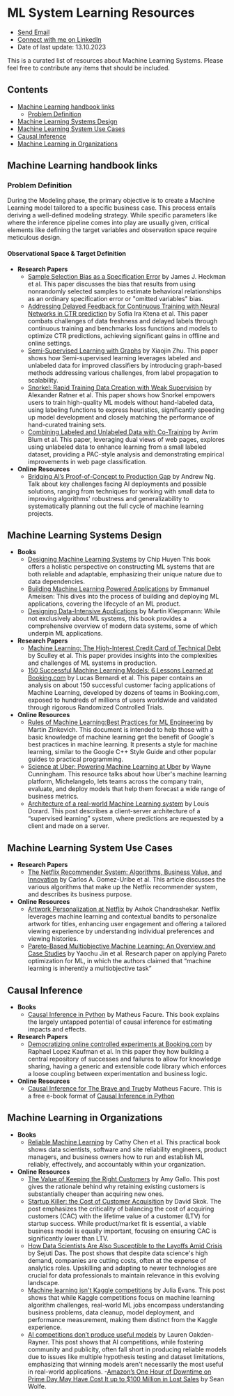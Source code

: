 ML System Learning Resources
==============================

- [Send Email](mailto:heber.trj.urt@gmail.com)
- [Connect with me on LinkedIn](https://www.linkedin.com/in/heber-trujillo/)
- Date of last update: 13.10.2023

This is a curated list of resources about Machine Learning Systems. Please feel free to contribute any items that should be included.

## Contents
- [Machine Learning handbook links](#Machine-Learning-handbook-links)
  - [Problem Definition](#Problem-Definition)
- [Machine Learning Systems Design](#Machine-Learning-Systems-Design)
- [Machine Learning System Use Cases](#Machine-Learning-System-Use-Cases)
- [Causal Inference](#Causal-Inference)
- [Machine Learning in Organizations](#Machine-Learning-in-Organizations)


## Machine Learning handbook links

### Problem Definition 

During the Modeling phase, the primary objective is to create a Machine Learning model tailored to a specific business case. This process entails deriving a well-defined modeling strategy. While specific parameters like where the inference pipeline comes into play are usually given, critical elements like defining the target variables and observation space require meticulous design.

#### Observational Space & Target Definition
- **Research Papers**
  - [Sample Selection Bias as a Specification Error](https://www.jstor.org/stable/1912352?origin=crossref&typeAccessWorkflow=login) by James J. Heckman et al. This paper discusses the bias that results from using nonrandomly selected samples to estimate behavioral relationships as an ordinary specification error or "omitted variables" bias.
  - [Addressing Delayed Feedback for Continuous Training with Neural Networks in CTR prediction](https://arxiv.org/abs/1907.06558) by Sofia Ira Ktena et al. This paper combats challenges of data freshness and delayed labels through continuous training and benchmarks loss functions and models to optimize CTR predictions, achieving significant gains in offline and online settings.
  - [Semi-Supervised Learning with Graphs](https://pages.cs.wisc.edu/~jerryzhu/pub/thesis.pdf) by Xiaojin Zhu. This paper shows how Semi-supervised learning leverages labeled and unlabeled data for improved classifiers by introducing graph-based methods addressing various challenges, from label propagation to scalability. 
  - [Snorkel: Rapid Training Data Creation with Weak Supervision](https://arxiv.org/abs/1711.10160) by Alexander Ratner et al. This paper shows how Snorkel empowers users to train high-quality ML models without hand-labeled data, using labeling functions to express heuristics, significantly speeding up model development and closely matching the performance of hand-curated training sets.
  - [Combining Labeled and Unlabeled Data with Co-Training](https://www.cs.cmu.edu/~avrim/Papers/cotrain.pdf) by Avrim Blum et al. This paper, leveraging dual views of web pages, explores using unlabeled data to enhance learning from a small labeled dataset, providing a PAC-style analysis and demonstrating empirical improvements in web page classification.
- **Online Resources**
  - [Bridging AI’s Proof-of-Concept to Production Gap](https://www.youtube.com/watch?v=tsPuVAMaADY) by Andrew Ng. Talk about key challenges facing AI deployments and possible solutions, ranging from techniques for working with small data to improving algorithms' robustness and generalizability to systematically planning out the full cycle of machine learning projects.

## Machine Learning Systems Design
- **Books**
  - [Designing Machine Learning Systems](https://learning.oreilly.com/library/view/designing-machine-learning/9781098107956/) by Chip Huyen This book offers a holistic perspective on constructing ML systems that are both reliable and adaptable, emphasizing their unique nature due to data dependencies.
  - [Building Machine Learning Powered Applications](https://learning.oreilly.com/library/view/building-machine-learning/9781492045106/) by Emmanuel Ameisen: This dives into the process of building and deploying ML applications, covering the lifecycle of an ML product.
  - [Designing Data-Intensive Applications](https://learning.oreilly.com/library/view/designing-data-intensive-applications/9781491903063/) by Martin Kleppmann: While not exclusively about ML systems, this book provides a comprehensive overview of modern data systems, some of which underpin ML applications.
- **Research Papers**
  - [Machine Learning: The High-Interest Credit Card of Technical Debt](https://research.google/pubs/pub43146/) by Sculley et al. This paper provides insights into the complexities and challenges of ML systems in production.
  - [150 Successful Machine Learning Models: 6 Lessons Learned at Booking.com](https://blog.kevinhu.me/2021/04/25/25-Paper-Reading-Booking.com-Experiences/bernardi2019.pdf) by Lucas Bernardi et al. This paper contains an analysis on about 150 successful customer facing applications of Machine Learning, developed by dozens of teams in Booking.com, exposed to hundreds of millions of users worldwide and validated through rigorous Randomized Controlled Trials.
- **Online Resources**
  - [Rules of Machine Learning:Best Practices for ML Engineering](https://developers.google.com/machine-learning/guides/rules-of-ml) by Martin Zinkevich. This document is intended to help those with a basic knowledge of machine learning get the benefit of Google's best practices in machine learning. It presents a style for machine learning, similar to the Google C++ Style Guide and other popular guides to practical programming.
  - [Science at Uber: Powering Machine Learning at Uber](https://www.uber.com/en-ES/blog/uber-science-machine-learning-platform/) by Wayne Cunningham. This resource talks about how Uber's machine learning platform, Michelangelo, lets teams across the company train, evaluate, and deploy models that help them forecast a wide range of business metrics.
  - [Architecture of a real-world Machine Learning system](https://medium.com/louis-dorard/architecture-of-a-real-world-machine-learning-system-795254bec646) by Louis Dorard. This post describes a client-server architecture of a “supervised learning” system, where predictions are requested by a client and made on a server. 



## Machine Learning System Use Cases
- **Research Papers**
  - [The Netflix Recommender System: Algorithms, Business Value, and Innovation](https://dl.acm.org/doi/10.1145/2843948) by Carlos A. Gomez-Uribe et al. This article discusses the various algorithms that make up the Netflix recommender system, and describes its business purpose. 
- **Online Resources**
  - [Artwork Personalization at Netflix](https://netflixtechblog.com/artwork-personalization-c589f074ad76) by Ashok Chandrashekar. Netflix leverages machine learning and contextual bandits to personalize artwork for titles, enhancing user engagement and offering a tailored viewing experience by understanding individual preferences and viewing histories.
  - [Pareto-Based Multiobjective Machine Learning: An Overview and Case Studies](https://citeseerx.ist.psu.edu/viewdoc/download?doi=10.1.1.157.2352&rep=rep1&type=pdf) by Yaochu Jin et al. Research paper on applying Pareto optimization for ML, in which the authors claimed that “machine learning is inherently a multiobjective task”


## Causal Inference
- **Books**
  - [Causal Inference in Python](https://learning.oreilly.com/api/v1/continue/9781098140243/) by Matheus Facure. This book explains the largely untapped potential of causal inference for estimating impacts and effects.
- **Research Papers**
  - [Democratizing online controlled experiments at Booking.com](https://arxiv.org/pdf/1710.08217.pdf) by Raphael Lopez Kaufman et al. In this paper they how building a central repository of successes
and failures to allow for knowledge sharing, having a generic and extensible code library which enforces a loose coupling between experimentation and business logic.
- **Online Resources**
  - [Causal Inference for The Brave and True](https://matheusfacure.github.io/python-causality-handbook/landing-page.html)by Matheus Facure. This is a free e-book format of [Causal Inference in Python](https://learning.oreilly.com/api/v1/continue/9781098140243/)


## Machine Learning in Organizations
- **Books**
  - [Reliable Machine Learning](https://learning.oreilly.com/library/view/reliable-machine-learning/9781098106218/) by Cathy Chen et al. This practical book shows data scientists, software and site reliability engineers, product managers, and business owners how to run and establish ML reliably, effectively, and accountably within your organization.
- **Online Resources**
  - [The Value of Keeping the Right Customers](https://hbr.org/2014/10/the-value-of-keeping-the-right-customers) by Amy Gallo. This post gives the rationale behind why retaining existing customers is substantially cheaper than acquiring new ones.
  - [Startup Killer: the Cost of Customer Acquisition](https://www.forentrepreneurs.com/startup-killer/) by David Skok. The post emphasizes the criticality of balancing the cost of acquiring customers (CAC) with the lifetime value of a customer (LTV) for startup success. While product/market fit is essential, a viable business model is equally important, focusing on ensuring CAC is significantly lower than LTV.
  - [How Data Scientists Are Also Susceptible to the Layoffs Amid Crisis](https://analyticsindiamag.com/how-data-scientists-are-also-susceptible-to-the-layoffs-amid-crisis/) by Sejuti Das. The post shows that despite data science's high demand, companies are cutting costs, often at the expense of analytics roles. Upskilling and adapting to newer technologies are crucial for data professionals to maintain relevance in this evolving landscape.
  - [Machine learning isn't Kaggle competitions](https://jvns.ca/blog/2014/06/19/machine-learning-isnt-kaggle-competitions/) by Julia Evans. This post shows that while Kaggle competitions focus on machine learning algorithm challenges, real-world ML jobs encompass understanding business problems, data cleanup, model deployment, and performance measurement, making them distinct from the Kaggle experience.
  - [AI competitions don’t produce useful models](https://laurenoakdenrayner.com/2019/09/19/ai-competitions-dont-produce-useful-models/) by Lauren Oakden-Rayner. This post shows that AI competitions, while fostering community and publicity, often fall short in producing reliable models due to issues like multiple hypothesis testing and dataset limitations, emphasizing that winning models aren't necessarily the most useful in real-world applications.
  -[Amazon’s One Hour of Downtime on Prime Day May Have Cost It up to $100 Million in Lost Sales](https://www.businessinsider.com/amazon-prime-day-website-issues-cost-it-millions-in-lost-sales-2018-7) by Sean Wolfe.    

